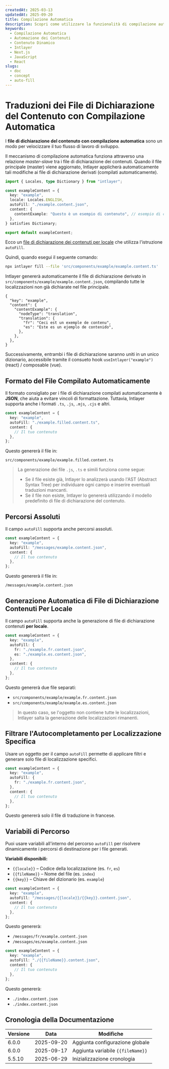 ```yaml
---
createdAt: 2025-03-13
updatedAt: 2025-09-20
title: Compilazione Automatica
description: Scopri come utilizzare la funzionalità di compilazione automatica in Intlayer per popolare automaticamente i contenuti basati su modelli predefiniti. Segui questa documentazione per implementare efficacemente le funzionalità di compilazione automatica nel tuo progetto.
keywords:
  - Compilazione Automatica
  - Automazione dei Contenuti
  - Contenuto Dinamico
  - Intlayer
  - Next.js
  - JavaScript
  - React
slugs:
  - doc
  - concept
  - auto-fill
---
```


# Traduzioni dei File di Dichiarazione del Contenuto con Compilazione Automatica

I **file di dichiarazione del contenuto con compilazione automatica** sono un modo per velocizzare il tuo flusso di lavoro di sviluppo.

Il meccanismo di compilazione automatica funziona attraverso una relazione _master-slave_ tra i file di dichiarazione dei contenuti. Quando il file principale (master) viene aggiornato, Intlayer applicherà automaticamente tali modifiche ai file di dichiarazione derivati (compilati automaticamente).

```ts fileName="src/components/example/example.content.ts"
import { Locales, type Dictionary } from "intlayer";

const exampleContent = {
  key: "example",
  locale: Locales.ENGLISH,
  autoFill: "./example.content.json",
  content: {
    contentExample: "Questo è un esempio di contenuto", // esempio di contenuto
  },
} satisfies Dictionary;

export default exampleContent;
```

Ecco un [file di dichiarazione dei contenuti per locale](https://github.com/aymericzip/intlayer/blob/main/docs/docs/it/per_locale_file.md) che utilizza l'istruzione `autoFill`.

Quindi, quando esegui il seguente comando:

```bash
npx intlayer fill --file 'src/components/example/example.content.ts'
```

Intlayer genererà automaticamente il file di dichiarazione derivato in `src/components/example/example.content.json`, compilando tutte le localizzazioni non già dichiarate nel file principale.

```json5 fileName="src/components/example/example.content.json"
{
  "key": "example",
  "content": {
    "contentExample": {
      "nodeType": "translation",
      "translation": {
        "fr": "Ceci est un exemple de contenu",
        "es": "Este es un ejemplo de contenido",
      },
    },
  },
}
```

Successivamente, entrambi i file di dichiarazione saranno uniti in un unico dizionario, accessibile tramite il consueto hook `useIntlayer("example")` (react) / composable (vue).

## Formato del File Compilato Automaticamente

Il formato consigliato per i file di dichiarazione compilati automaticamente è **JSON**, che aiuta a evitare vincoli di formattazione. Tuttavia, Intlayer supporta anche i formati `.ts`, `.js`, `.mjs`, `.cjs` e altri.

```ts fileName="src/components/example/example.content.ts"
const exampleContent = {
  key: "example",
  autoFill: "./example.filled.content.ts",
  content: {
    // Il tuo contenuto
  },
};
```

Questo genererà il file in:

```
src/components/example/example.filled.content.ts
```

> La generazione dei file `.js`, `.ts` e simili funziona come segue:
>
> - Se il file esiste già, Intlayer lo analizzerà usando l'AST (Abstract Syntax Tree) per individuare ogni campo e inserire eventuali traduzioni mancanti.
> - Se il file non esiste, Intlayer lo genererà utilizzando il modello predefinito di file di dichiarazione del contenuto.

## Percorsi Assoluti

Il campo `autoFill` supporta anche percorsi assoluti.

```ts fileName="src/components/example/example.content.ts"
const exampleContent = {
  key: "example",
  autoFill: "/messages/example.content.json",
  content: {
    // Il tuo contenuto
  },
};
```

Questo genererà il file in:

```
/messages/example.content.json
```

## Generazione Automatica di File di Dichiarazione Contenuti Per Locale

Il campo `autoFill` supporta anche la generazione di file di dichiarazione contenuti **per locale**.

```ts fileName="src/components/example/example.content.ts"
const exampleContent = {
  key: "example",
  autoFill: {
    fr: "./example.fr.content.json",
    es: "./example.es.content.json",
  },
  content: {
    // Il tuo contenuto
  },
};
```

Questo genererà due file separati:

- `src/components/example/example.fr.content.json`
- `src/components/example/example.es.content.json`

> In questo caso, se l'oggetto non contiene tutte le localizzazioni, Intlayer salta la generazione delle localizzazioni rimanenti.

## Filtrare l'Autocompletamento per Localizzazione Specifica

Usare un oggetto per il campo `autoFill` permette di applicare filtri e generare solo file di localizzazione specifici.

```ts fileName="src/components/example/example.content.ts"
const exampleContent = {
  key: "example",
  autoFill: {
    fr: "./example.fr.content.json",
  },
  content: {
    // Il tuo contenuto
  },
};
```

Questo genererà solo il file di traduzione in francese.

## Variabili di Percorso

Puoi usare variabili all'interno del percorso `autoFill` per risolvere dinamicamente i percorsi di destinazione per i file generati.

**Variabili disponibili:**

- `{{locale}}` – Codice della localizzazione (es. `fr`, `es`)
- `{{fileName}}` – Nome del file (es. `index`)
- `{{key}}` – Chiave del dizionario (es. `example`)

```ts fileName="src/components/example/index.content.ts"
const exampleContent = {
  key: "example",
  autoFill: "/messages/{{locale}}/{{key}}.content.json",
  content: {
    // Il tuo contenuto
  },
};
```

Questo genererà:

- `/messages/fr/example.content.json`
- `/messages/es/example.content.json`

```ts fileName="src/components/example/index.content.ts"
const exampleContent = {
  key: "example",
  autoFill: "./{{fileName}}.content.json",
  content: {
    // Il tuo contenuto
  },
};
```

Questo genererà:

- `./index.content.json`
- `./index.content.json`

## Cronologia della Documentazione

| Versione | Data       | Modifiche                   |
| -------- | ---------- | --------------------------- |
| 6.0.0    | 2025-09-20 | Aggiunta configurazione globale |
| 6.0.0    | 2025-09-17 | Aggiunta variabile `{{fileName}}` |
| 5.5.10   | 2025-06-29 | Inizializzazione cronologia  |
